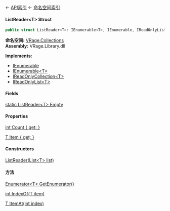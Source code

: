← [API索引](Api-Index) ← [命名空间索引](Namespace-Index)

#### ListReader&lt;T&gt; Struct

```csharp
public struct ListReader<T>: IEnumerable<T>, IEnumerable, IReadOnlyList<T>, IReadOnlyCollection<T>
```

**命名空间:** [VRage.Collections](VRage.Collections)  
**Assembly:** VRage.Library.dll

**Implements:**  
* [IEnumerable](https://docs.microsoft.com/en-us/dotnet/api/System.Collections.IEnumerable?view=netframework-4.6)  
* [IEnumerable&lt;T&gt;](https://docs.microsoft.com/en-us/dotnet/api/System.Collections.Generic.IEnumerable-1?view=netframework-4.6)  
* [IReadOnlyCollection&lt;T&gt;](https://docs.microsoft.com/en-us/dotnet/api/System.Collections.Generic.IReadOnlyCollection-1?view=netframework-4.6)  
* [IReadOnlyList&lt;T&gt;](https://docs.microsoft.com/en-us/dotnet/api/System.Collections.Generic.IReadOnlyList-1?view=netframework-4.6)

#### Fields

[static ListReader&lt;T&gt; Empty](VRage.Collections.ListReader`1.Empty)

> 

#### Properties

[int Count { get; }](VRage.Collections.ListReader`1.Count)

> 

[T Item { get; }](VRage.Collections.ListReader`1.Item)

> 

#### Constructors

[ListReader(List&lt;T&gt; list)](VRage.Collections.ListReader`1..ctor)

> 

#### 方法

[Enumerator&lt;T&gt; GetEnumerator()](VRage.Collections.ListReader`1.GetEnumerator)

> 

[int IndexOf(T item)](VRage.Collections.ListReader`1.IndexOf)

> 

[T ItemAt(int index)](VRage.Collections.ListReader`1.ItemAt)

> 

